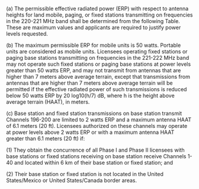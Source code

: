 (a) The permissible effective radiated power (ERP) with respect to antenna heights for land mobile, paging, or fixed stations transmitting on frequencies in the 220-221 MHz band shall be determined from the following Table. These are maximum values and applicants are required to justify power levels requested.

(b) The maximum permissible ERP for mobile units is 50 watts. Portable units are considered as mobile units. Licensees operating fixed stations or paging base stations transmitting on frequencies in the 221-222 MHz band may not operate such fixed stations or paging base stations at power levels greater than 50 watts ERP, and may not transmit from antennas that are higher than 7 meters above average terrain, except that transmissions from antennas that are higher than 7 meters above average terrain will be permitted if the effective radiated power of such transmissions is reduced below 50 watts ERP by 20 log10(h/7) dB, where h is the height above average terrain (HAAT), in meters.
                                

(c) Base station and fixed station transmissions on base station transmit Channels 196-200 are limited to 2 watts ERP and a maximum antenna HAAT of 6.1 meters (20 ft). Licensees authorized on these channels may operate at power levels above 2 watts ERP or with a maximum antenna HAAT greater than 6.1 meters (20 ft) if:

(1) They obtain the concurrence of all Phase I and Phase II licensees with base stations or fixed stations receiving on base station receive Channels 1-40 and located within 6 km of their base station or fixed station; and

(2) Their base station or fixed station is not located in the United States/Mexico or United States/Canada border areas.

